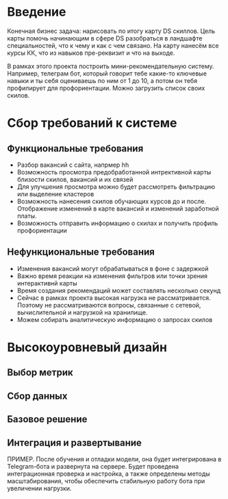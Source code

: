 # Введение

Конечная бизнес задача: нарисовать по итогу карту DS скиллов. Цель карты помочь начинающим в сфере DS разобраться в ландшафте специальностей, что к чему и как с чем связано. На карту нанесём все курсы КК, что из навыков пре-реквизит и что на выходе.

В рамках этого проекта построить мини-рекомендательную систему. Например, телеграм бот, который говорит тебе какие-то ключевые навыки и ты себя оцениваешь по ним от 1 до 10, а потом он тебя профилирует для профориентации. Можно загрузить список своих скилов.

# Сбор требований к системе

## Функциональные требования

- Разбор вакансий с сайта, напрмер hh
- Возможность просмотра предобработанной интрективной карты близости скилов, вакансий и их связей
- Для улучшения просмотра можно будет рассмотреть фильтрацию или выделение кластеров
- Возможность нанесения скилов обучающих курсов до и после. Отображение изменений в карте вакансий и изменений заработной платы. 
- Возможность отправить информацию о скилах и получить профиль профориентации

## Нефункциональные требования
- Изменения вакансий могут обрабатываться в фоне с задержкой
- Важно время реакции на изменения фильтров или точки зрения интерактивнй карты
- Время создания рекомендаций может составлять несколько секунд
- Сейчас в рамках проекта высокая нагрузка не рассматривается. Поэтому не рассматриваются вопросы, связанные с сетевой, вычислительной и нагрузкой на хранилище.
- Можем собирать аналитическую информацию о запросах скилов


# Высокоуровневый дизайн


## Выбор метрик
## Сбор данных
## Базовое решение
## Интеграция и развертывание
ПРИМЕР. После обучения и отладки модели, она будет интегрирована в Telegram-бота и развернута на сервере. Будет проведена интеграционная проверка и настройка, а также определены методы масштабирования, чтобы обеспечить стабильную работу бота при увеличении нагрузки.


